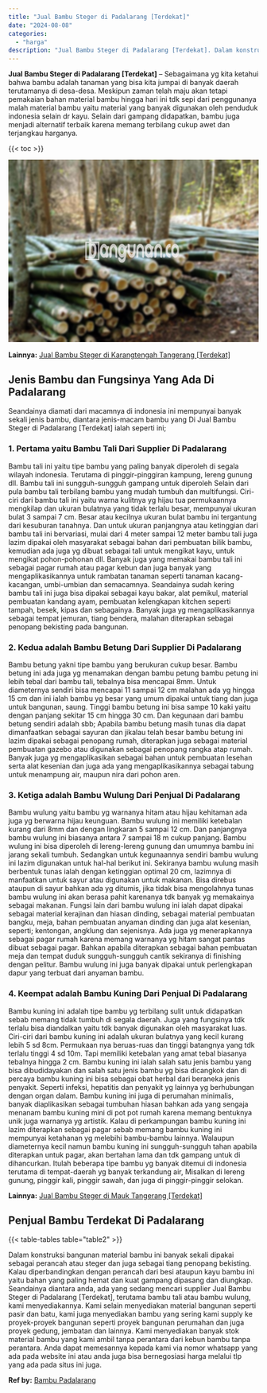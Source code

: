 ```yaml
---
title: "Jual Bambu Steger di Padalarang [Terdekat]"
date: "2024-08-08"
categories: 
  - "harga"
description: "Jual Bambu Steger di Padalarang [Terdekat]. Dalam konstruksi bangunan material bambu ini banyak sekali dipakai sebagai perancah atau steger dan juga sebagai..."
---
```


**Jual Bambu Steger di Padalarang \[Terdekat\]** – Sebagaimana yg kita ketahui bahwa bambu adalah tanaman yang bisa kita jumpai di banyak daerah terutamanya di desa-desa. Meskipun zaman telah maju akan tetapi pemakaian bahan material bambu hingga hari ini tdk sepi dari penggunanya malah material bambu yaitu material yang banyak digunakan oleh penduduk indonesia selain dr kayu. Selain dari gampang didapatkan, bambu juga menjadi alternatif terbaik karena memang terbilang cukup awet dan terjangkau harganya.

{{< toc >}}

![Jual Bambu Steger di Padalarang [Terdekat]](/images/jual-bambu-tali-32.png)

**Lainnya:** [Jual Bambu Steger di Karangtengah Tangerang \[Terdekat\]](https://bambu.bangunan.co/jual-bambu-steger-di-karangtengah-tangerang-terdekat/)

## Jenis Bambu dan Fungsinya Yang Ada Di Padalarang

Seandainya diamati dari macamnya di indonesia ini mempunyai banyak sekali jenis bambu, diantara jenis-macam bambu yang Di Jual Bambu Steger di Padalarang \[Terdekat\] ialah seperti ini;

### 1\. Pertama yaitu Bambu Tali Dari Supplier Di Padalarang

Bambu tali ini yaitu tipe bambu yang paling banyak diperoleh di segala wilayah indonesia. Terutama di pinggir-pinggiran kampung, lereng gunung dll. Bambu tali ini sungguh-sungguh gampang untuk diperoleh Selain dari pula bambu tali terbilang bambu yang mudah tumbuh dan multifungsi. Ciri-ciri dari bambu tali ini yaitu warna kulitnya yg hijau tua permukaannya mengkilap dan ukuran bulatnya yang tidak terlalu besar, mempunyai ukuran bulat 3 sampai 7 cm. Besar atau kecilnya ukuran bulat bambu ini tergantung dari kesuburan tanahnya. Dan untuk ukuran panjangnya atau ketinggian dari bambu tali ini bervariasi, mulai dari 4 meter sampai 12 meter bambu tali juga lazim dipakai oleh masyarakat sebagai bahan dari pembuatan bilik bambu, kemudian ada juga yg dibuat sebagai tali untuk mengikat kayu, untuk mengikat pohon-pohonan dll. Banyak juga yang memakai bambu tali ini sebagai pagar rumah atau pagar kebun dan juga banyak yang mengaplikasikannya untuk rambatan tanaman seperti tanaman kacang-kacangan, umbi-umbian dan semacamnya. Seandainya sudah kering bambu tali ini juga bisa dipakai sebagai kayu bakar, alat pemikul, material pembuatan kandang ayam, pembuatan kelengkapan kitchen seperti tampah, besek, kipas dan sebagainya. Banyak juga yg mengaplikasikannya sebagai tempat jemuran, tiang bendera, malahan diterapkan sebagai penopang bekisting pada bangunan.

### 2\. Kedua adalah Bambu Betung Dari Supplier Di Padalarang

Bambu betung yakni tipe bambu yang berukuran cukup besar. Bambu betung ini ada juga yg menamakan dengan bambu petung bambu petung ini lebih tebal dari bambu tali, tebalnya bisa mencapai 8mm. Untuk diameternya sendiri bisa mencapai 11 sampai 12 cm malahan ada yg hingga 15 cm dan ini ialah bambu yg besar yang umum dipakai untuk tiang dan juga untuk bangunan, saung. Tinggi bambu betung ini bisa sampe 10 kaki yaitu dengan panjang sekitar 15 cm hingga 30 cm. Dan kegunaan dari bambu betung sendiri adalah sbb; Apabila bambu betung masih tunas dia dapat dimanfaatkan sebagai sayuran dan jikalau telah besar bambu betung ini lazim dipakai sebagai penopang rumah, diterapkan juga sebagai material pembuatan gazebo atau digunakan sebagai penopang rangka atap rumah. Banyak juga yg mengaplikasikan sebagai bahan untuk pembuatan lesehan serta alat kesenian dan juga ada yang mengaplikasikannya sebagai tabung untuk menampung air, maupun nira dari pohon aren.

### 3\. Ketiga adalah Bambu Wulung Dari Penjual Di Padalarang

Bambu wulung yaitu bambu yg warnanya hitam atau hijau kehitaman ada juga yg berwarna hijau keunguan. Bambu wulung ini memiliki ketebalan kurang dari 8mm dan dengan lingkaran 5 sampai 12 cm. Dan panjangnya bambu wulung ini biasanya antara 7 sampai 18 m cukup panjang. Bambu wulung ini bisa diperoleh di lereng-lereng gunung dan umumnya bambu ini jarang sekali tumbuh. Sedangkan untuk kegunaannya sendiri bambu wulung ini lazim digunakan untuk hal-hal berikut ini. Sekiranya bambu wulung masih berbentuk tunas ialah dengan ketinggian optimal 20 cm, lazimnya di manfaatkan untuk sayur atau digunakan untuk makanan. Bisa direbus ataupun di sayur bahkan ada yg ditumis, jika tidak bisa mengolahnya tunas bambu wulung ini akan berasa pahit karenanya tdk banyak yg memakainya sebagai makanan. Fungsi lain dari bambu wulung ini ialah dapat dipakai sebagai material kerajinan dan hiasan dinding, sebagai material pembuatan bangku, meja, bahan pembuatan anyaman dinding dan juga alat kesenian, seperti; kentongan, angklung dan sejenisnya. Ada juga yg menerapkannya sebagai pagar rumah karena memang warnanya yg hitam sangat pantas dibuat sebagai pagar. Bahkan apabila diterapkan sebagai bahan pembuatan meja dan tempat duduk sungguh-sungguh cantik sekiranya di finishing dengan pelitur. Bambu wulung ini juga banyak dipakai untuk perlengkapan dapur yang terbuat dari anyaman bambu.

### 4\. Keempat adalah Bambu Kuning Dari Penjual Di Padalarang

Bambu kuning ini adalah tipe bambu yg terbilang sulit untuk didapatkan sebab memang tidak tumbuh di segala daerah. Juga yang fungsinya tdk terlalu bisa diandalkan yaitu tdk banyak digunakan oleh masyarakat luas. Ciri-ciri dari bambu kuning ini adalah ukuran bulatnya yang kecil kurang lebih 5 sd 8cm. Permukaan nya beruas-ruas dan tinggi batangnya yang tdk terlalu tinggi 4 sd 10m. Tapi memiliki ketebalan yang amat tebal biasanya tebalnya hingga 2 cm. Bambu kuning ini ialah salah satu jenis bambu yang bisa dibudidayakan dan salah satu jenis bambu yg bisa dicangkok dan di percaya bambu kuning ini bisa sebagai obat herbal dari beraneka jenis penyakit. Seperti infeksi, hepatitis dan penyakit yg lainnya yg berhubungan dengan organ dalam. Bambu kuning ini juga di perumahan minimalis, banyak diaplikasikan sebagai tumbuhan hiasan bahkan ada yang sengaja menanam bambu kuning mini di pot pot rumah karena memang bentuknya unik juga warnanya yg artistik. Kalau di perkampungan bambu kuning ini lazim diterapkan sebagai pagar sebab memang bambu kuning ini mempunyai ketahanan yg melebihi bambu-bambu lainnya. Walaupun diameternya kecil namun bambu kuning ini sungguh-sungguh tahan apabila diterapkan untuk pagar, akan bertahan lama dan tdk gampang untuk di dihancurkan. Itulah beberapa tipe bambu yg banyak ditemui di indonesia terutama di tempat-daerah yg banyak terkandung air, Misalkan di lereng gunung, pinggir kali, pinggir sawah, dan juga di pinggir-pinggir selokan.

**Lainnya:** [Jual Bambu Steger di Mauk Tangerang \[Terdekat\]](https://bambu.bangunan.co/jual-bambu-steger-di-mauk-tangerang-terdekat/)

## Penjual Bambu Terdekat Di Padalarang

{{< table-tables table="table2" >}}

Dalam konstruksi bangunan material bambu ini banyak sekali dipakai sebagai perancah atau steger dan juga sebagai tiang penopang bekisting. Kalau diperbandingkan dengan perancah dari besi ataupun kayu bambu ini yaitu bahan yang paling hemat dan kuat gampang dipasang dan diungkap. Seandainya diantara anda, ada yang sedang mencari supplier Jual Bambu Steger di Padalarang \[Terdekat\], terutama bambu tali atau bambu wulung, kami menyediakannya. Kami selain menyediakan material bangunan seperti pasir dan batu, kami juga menyediakan bambu yang sering kami supply ke proyek-proyek bangunan seperti proyek bangunan perumahan dan juga proyek gedung, jembatan dan lainnya. Kami menyediakan banyak stok material bambu yang kami ambil tanpa perantara dari kebun bambu tanpa perantara. Anda dapat memesannya kepada kami via nomor whatsapp yang ada pada website ini atau anda juga bisa bernegosiasi harga melalui tlp yang ada pada situs ini juga.

**Ref by:** [Bambu Padalarang](https://id.wikipedia.org/wiki/Bambu)
